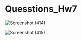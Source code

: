 # Quesstions_Hw7

![Screenshot (414)](https://user-images.githubusercontent.com/35935896/155657640-dfaf4263-31b8-4d4a-9f12-847e8becd21b.png)


![Screenshot (415)](https://user-images.githubusercontent.com/35935896/155657650-7662459f-d135-45b5-8c0f-985258ab6456.png)
